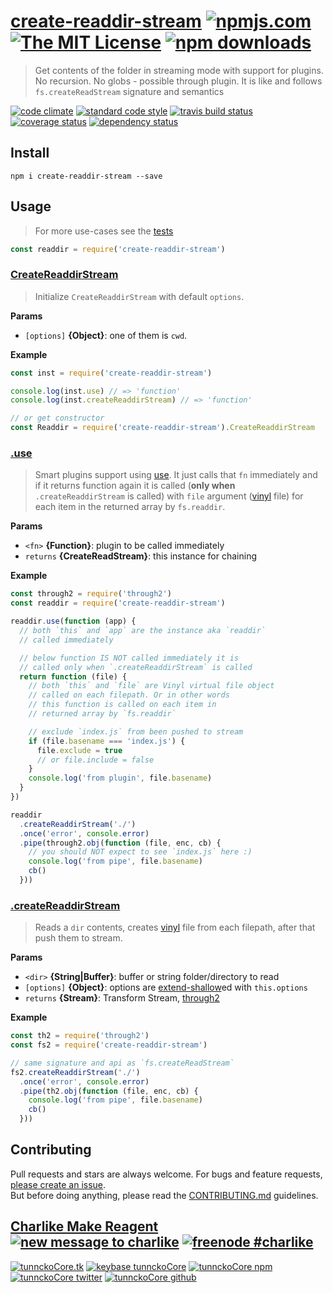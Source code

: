 # [create-readdir-stream][author-www-url] [![npmjs.com][npmjs-img]][npmjs-url] [![The MIT License][license-img]][license-url] [![npm downloads][downloads-img]][downloads-url] 

> Get contents of the folder in streaming mode with support for plugins. No recursion. No globs - possible through plugin. It is like and follows `fs.createReadStream` signature and semantics

[![code climate][codeclimate-img]][codeclimate-url] [![standard code style][standard-img]][standard-url] [![travis build status][travis-img]][travis-url] [![coverage status][coveralls-img]][coveralls-url] [![dependency status][david-img]][david-url]

## Install

```
npm i create-readdir-stream --save
```

## Usage
> For more use-cases see the [tests](./test.js)

```js
const readdir = require('create-readdir-stream')
```

### [CreateReaddirStream](index.js#L32)
> Initialize `CreateReaddirStream` with default `options`.

**Params**

* `[options]` **{Object}**: one of them is `cwd`.    

**Example**

```js
const inst = require('create-readdir-stream')

console.log(inst.use) // => 'function'
console.log(inst.createReaddirStream) // => 'function'

// or get constructor
const Readdir = require('create-readdir-stream').CreateReaddirStream
```

### [.use](index.js#L118)
> Smart plugins support using [use][]. It just calls that `fn` immediately and if it returns function again it is called (**only when** `.createReaddirStream` is called) with `file` argument ([vinyl][] file) for each item in the returned array by `fs.readdir`.

**Params**

* `<fn>` **{Function}**: plugin to be called immediately    
* `returns` **{CreateReadStream}**: this instance for chaining  

**Example**

```js
const through2 = require('through2')
const readdir = require('create-readdir-stream')

readdir.use(function (app) {
  // both `this` and `app` are the instance aka `readdir`
  // called immediately

  // below function IS NOT called immediately it is
  // called only when `.createReaddirStream` is called
  return function (file) {
    // both `this` and `file` are Vinyl virtual file object
    // called on each filepath. Or in other words
    // this function is called on each item in
    // returned array by `fs.readdir`

    // exclude `index.js` from been pushed to stream
    if (file.basename === 'index.js') {
      file.exclude = true
      // or file.include = false
    }
    console.log('from plugin', file.basename)
  }
})

readdir
  .createReaddirStream('./')
  .once('error', console.error)
  .pipe(through2.obj(function (file, enc, cb) {
    // you should NOT expect to see `index.js` here :)
    console.log('from pipe', file.basename)
    cb()
  }))
```

### [.createReaddirStream](index.js#L144)
> Reads a `dir` contents, creates [vinyl][] file from each filepath, after that push them to stream.

**Params**

* `<dir>` **{String|Buffer}**: buffer or string folder/directory to read    
* `[options]` **{Object}**: options are [extend-shallow][]ed with `this.options`    
* `returns` **{Stream}**: Transform Stream, [through2][]  

**Example**

```js
const th2 = require('through2')
const fs2 = require('create-readdir-stream')

// same signature and api as `fs.createReadStream`
fs2.createReaddirStream('./')
  .once('error', console.error)
  .pipe(th2.obj(function (file, enc, cb) {
    console.log('from pipe', file.basename)
    cb()
  }))
```

## Contributing
Pull requests and stars are always welcome. For bugs and feature requests, [please create an issue](https://github.com/tunnckoCore/create-readdir-stream/issues/new).  
But before doing anything, please read the [CONTRIBUTING.md](./CONTRIBUTING.md) guidelines.

## [Charlike Make Reagent](http://j.mp/1stW47C) [![new message to charlike][new-message-img]][new-message-url] [![freenode #charlike][freenode-img]][freenode-url]

[![tunnckoCore.tk][author-www-img]][author-www-url] [![keybase tunnckoCore][keybase-img]][keybase-url] [![tunnckoCore npm][author-npm-img]][author-npm-url] [![tunnckoCore twitter][author-twitter-img]][author-twitter-url] [![tunnckoCore github][author-github-img]][author-github-url]

[micromatch]: https://github.com/jonschlinkert/micromatch
[through2]: https://github.com/rvagg/through2
[use]: https://github.com/jonschlinkert/use
[vinyl]: https://github.com/gulpjs/vinyl

[npmjs-url]: https://www.npmjs.com/package/create-readdir-stream
[npmjs-img]: https://img.shields.io/npm/v/create-readdir-stream.svg?label=create-readdir-stream

[license-url]: https://github.com/tunnckoCore/create-readdir-stream/blob/master/LICENSE
[license-img]: https://img.shields.io/npm/l/create-readdir-stream.svg

[downloads-url]: https://www.npmjs.com/package/create-readdir-stream
[downloads-img]: https://img.shields.io/npm/dm/create-readdir-stream.svg

[codeclimate-url]: https://codeclimate.com/github/tunnckoCore/create-readdir-stream
[codeclimate-img]: https://img.shields.io/codeclimate/github/tunnckoCore/create-readdir-stream.svg

[travis-url]: https://travis-ci.org/tunnckoCore/create-readdir-stream
[travis-img]: https://img.shields.io/travis/tunnckoCore/create-readdir-stream/master.svg

[coveralls-url]: https://coveralls.io/r/tunnckoCore/create-readdir-stream
[coveralls-img]: https://img.shields.io/coveralls/tunnckoCore/create-readdir-stream.svg

[david-url]: https://david-dm.org/tunnckoCore/create-readdir-stream
[david-img]: https://img.shields.io/david/tunnckoCore/create-readdir-stream.svg

[standard-url]: https://github.com/feross/standard
[standard-img]: https://img.shields.io/badge/code%20style-standard-brightgreen.svg

[author-www-url]: http://www.tunnckocore.tk
[author-www-img]: https://img.shields.io/badge/www-tunnckocore.tk-fe7d37.svg

[keybase-url]: https://keybase.io/tunnckocore
[keybase-img]: https://img.shields.io/badge/keybase-tunnckocore-8a7967.svg

[author-npm-url]: https://www.npmjs.com/~tunnckocore
[author-npm-img]: https://img.shields.io/badge/npm-~tunnckocore-cb3837.svg

[author-twitter-url]: https://twitter.com/tunnckoCore
[author-twitter-img]: https://img.shields.io/badge/twitter-@tunnckoCore-55acee.svg

[author-github-url]: https://github.com/tunnckoCore
[author-github-img]: https://img.shields.io/badge/github-@tunnckoCore-4183c4.svg

[freenode-url]: http://webchat.freenode.net/?channels=charlike
[freenode-img]: https://img.shields.io/badge/freenode-%23charlike-5654a4.svg

[new-message-url]: https://github.com/tunnckoCore/ama
[new-message-img]: https://img.shields.io/badge/ask%20me-anything-green.svg

[extend-shallow]: https://github.com/jonschlinkert/extend-shallow